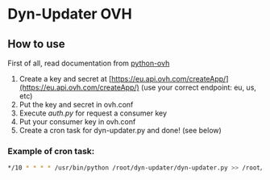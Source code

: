 # Dyn-Updater OVH

## How to use

First of all, read documentation from [python-ovh](https://github.com/ovh/python-ovh)

1. Create a key and secret at [https://eu.api.ovh.com/createApp/](https://eu.api.ovh.com/createApp/) (use your correct endpoint: eu, us, etc)
2. Put the key and secret in ovh.conf
3. Execute *auth.py* for request a consumer key
4. Put your consumer key in ovh.conf
5. Create a cron task for dyn-updater.py and done! (see below)

### Example of cron task:
```bash
*/10 * * * * /usr/bin/python /root/dyn-updater/dyn-updater.py >> /root/dyn-updater/update.log 2>&1
```
